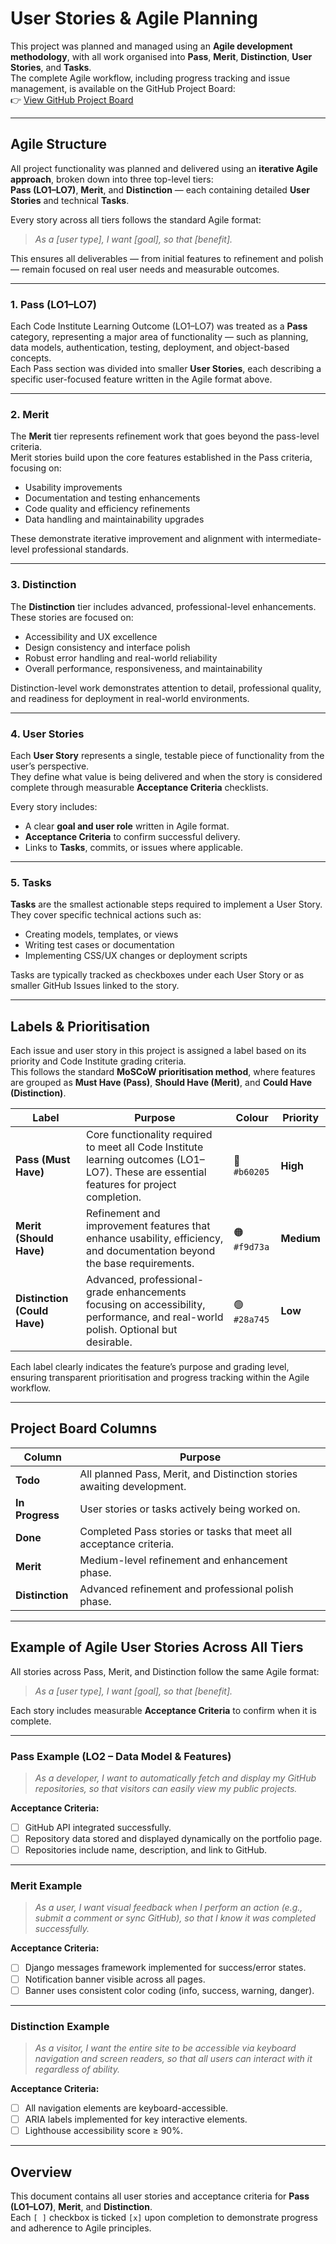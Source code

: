 # User Stories & Agile Planning

This project was planned and managed using an **Agile development methodology**, with all work organised into **Pass**, **Merit**, **Distinction**, **User Stories**, and **Tasks**.  
The complete Agile workflow, including progress tracking and issue management, is available on the GitHub Project Board:  
👉 [View GitHub Project Board](https://github.com/users/colmwoods/projects/10)

---

## Agile Structure

All project functionality was planned and delivered using an **iterative Agile approach**, broken down into three top-level tiers:  
**Pass (LO1–LO7)**, **Merit**, and **Distinction** — each containing detailed **User Stories** and technical **Tasks**.

Every story across all tiers follows the standard Agile format:

> *As a [user type], I want [goal], so that [benefit].*

This ensures all deliverables — from initial features to refinement and polish — remain focused on real user needs and measurable outcomes.

---

### **1. Pass (LO1–LO7)**
Each Code Institute Learning Outcome (LO1–LO7) was treated as a **Pass** category, representing a major area of functionality — such as planning, data models, authentication, testing, deployment, and object-based concepts.  
Each Pass section was divided into smaller **User Stories**, each describing a specific user-focused feature written in the Agile format above.

---

### **2. Merit**
The **Merit** tier represents refinement work that goes beyond the pass-level criteria.  
Merit stories build upon the core features established in the Pass criteria, focusing on:
- Usability improvements  
- Documentation and testing enhancements  
- Code quality and efficiency refinements  
- Data handling and maintainability upgrades  

These demonstrate iterative improvement and alignment with intermediate-level professional standards.

---

### **3. Distinction**
The **Distinction** tier includes advanced, professional-level enhancements.  
These stories are focused on:
- Accessibility and UX excellence  
- Design consistency and interface polish  
- Robust error handling and real-world reliability  
- Overall performance, responsiveness, and maintainability  

Distinction-level work demonstrates attention to detail, professional quality, and readiness for deployment in real-world environments.

---

### **4. User Stories**
Each **User Story** represents a single, testable piece of functionality from the user’s perspective.  
They define what value is being delivered and when the story is considered complete through measurable **Acceptance Criteria** checklists.  

Every story includes:
- A clear **goal and user role** written in Agile format.  
- **Acceptance Criteria** to confirm successful delivery.  
- Links to **Tasks**, commits, or issues where applicable.  

---

### **5. Tasks**
**Tasks** are the smallest actionable steps required to implement a User Story.  
They cover specific technical actions such as:
- Creating models, templates, or views  
- Writing test cases or documentation  
- Implementing CSS/UX changes or deployment scripts  

Tasks are typically tracked as checkboxes under each User Story or as smaller GitHub Issues linked to the story.

---

## Labels & Prioritisation

Each issue and user story in this project is assigned a label based on its priority and Code Institute grading criteria.  
This follows the standard **MoSCoW prioritisation method**, where features are grouped as **Must Have (Pass)**, **Should Have (Merit)**, and **Could Have (Distinction)**.

| Label | Purpose | Colour | Priority |
|--------|----------|---------|-----------|
| **Pass (Must Have)** | Core functionality required to meet all Code Institute learning outcomes (LO1–LO7). These are essential features for project completion. | 🔴 `#b60205` | **High** |
| **Merit (Should Have)** | Refinement and improvement features that enhance usability, efficiency, and documentation beyond the base requirements. | 🟠 `#f9d73a` | **Medium** |
| **Distinction (Could Have)** | Advanced, professional-grade enhancements focusing on accessibility, performance, and real-world polish. Optional but desirable. | 🟢 `#28a745` | **Low** |

Each label clearly indicates the feature’s purpose and grading level, ensuring transparent prioritisation and progress tracking within the Agile workflow.

---

## Project Board Columns

| Column | Purpose |
|--------|----------|
| **Todo** | All planned Pass, Merit, and Distinction stories awaiting development. |
| **In Progress** | User stories or tasks actively being worked on. |
| **Done** | Completed Pass stories or tasks that meet all acceptance criteria. |
| **Merit** | Medium-level refinement and enhancement phase. |
| **Distinction** | Advanced refinement and professional polish phase. |

---

## Example of Agile User Stories Across All Tiers

All stories across Pass, Merit, and Distinction follow the same Agile format:

> *As a [user type], I want [goal], so that [benefit].*

Each story includes measurable **Acceptance Criteria** to confirm when it is complete.

---

### Pass Example (LO2 – Data Model & Features)
> *As a developer, I want to automatically fetch and display my GitHub repositories, so that visitors can easily view my public projects.*

**Acceptance Criteria:**
- [ ] GitHub API integrated successfully.  
- [ ] Repository data stored and displayed dynamically on the portfolio page.  
- [ ] Repositories include name, description, and link to GitHub.  

---

### Merit Example
> *As a user, I want visual feedback when I perform an action (e.g., submit a comment or sync GitHub), so that I know it was completed successfully.*

**Acceptance Criteria:**
- [ ] Django messages framework implemented for success/error states.  
- [ ] Notification banner visible across all pages.  
- [ ] Banner uses consistent color coding (info, success, warning, danger).  

---

### Distinction Example
> *As a visitor, I want the entire site to be accessible via keyboard navigation and screen readers, so that all users can interact with it regardless of ability.*

**Acceptance Criteria:**
- [ ] All navigation elements are keyboard-accessible.  
- [ ] ARIA labels implemented for key interactive elements.  
- [ ] Lighthouse accessibility score ≥ 90%.  

---

## Overview

This document contains all user stories and acceptance criteria for **Pass (LO1–LO7)**, **Merit**, and **Distinction**.  
Each `[ ]` checkbox is ticked `[x]` upon completion to demonstrate progress and adherence to Agile principles.
